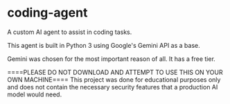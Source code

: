 # coding-agent
A custom AI agent to assist in coding tasks.

This agent is built in Python 3 using Google's Gemini API as a base.

Gemini was chosen for the most important reason of all. It has a free tier.

====PLEASE DO NOT DOWNLOAD AND ATTEMPT TO USE THIS ON YOUR OWN MACHINE====
This project was done for educational purposes only and does not contain the
necessary security features that a production AI model would need. 
